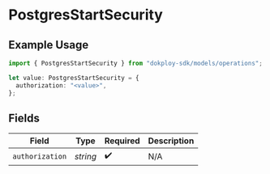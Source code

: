 # PostgresStartSecurity

## Example Usage

```typescript
import { PostgresStartSecurity } from "dokploy-sdk/models/operations";

let value: PostgresStartSecurity = {
  authorization: "<value>",
};
```

## Fields

| Field              | Type               | Required           | Description        |
| ------------------ | ------------------ | ------------------ | ------------------ |
| `authorization`    | *string*           | :heavy_check_mark: | N/A                |